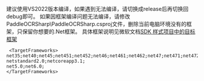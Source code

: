 建议使用VS2022版本编译，如果遇到无法编译，请切换成release后再切换回debug即可。 
如果因框架编译问题无法编译，请修改PaddleOCRSharp\PaddleOCRSharp.csproj文件，删除当前电脑环境没有的框架，只保留你想要的.Net框架。
具体框架说明见微软文档[SDK 样式项目中的目标框架](https://docs.microsoft.com/zh-cn/dotnet/standard/frameworks)
```
 <TargetFrameworks>
net35;net40;net45;net451;net452;net46;net461;net462;net47;net471;net472;net48;
netstandard2.0;netcoreapp3.1;
net5.0;net6.0;
</TargetFrameworks>
```